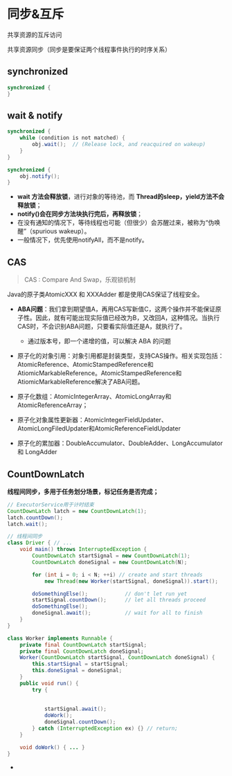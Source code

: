 # 同步&互斥

共享资源的互斥访问

共享资源同步（同步是要保证两个线程事件执行的时序关系）

## synchronized

```java
synchronized {
}
```

## wait & notify

```java
synchronized {
    while (condition is not matched) {
        obj.wait();  // (Release lock, and reacquired on wakeup)
    }
}

synchronized {
    obj.notify();
}
```

- **wait 方法会释放锁**，进行对象的等待池，而 **Thread的sleep，yield方法不会释放锁**；
- **notify()会在同步方法块执行完后，再释放锁**；
- 在没有通知的情况下，等待线程也可能（但很少）会苏醒过来，被称为“伪唤醒”（spurious wakeup）。
- 一般情况下，优先使用notifyAll，而不是notify。

## CAS

> CAS : Compare And Swap，乐观锁机制

Java的原子类AtomicXXX 和 XXXAdder 都是使用CAS保证了线程安全。

- **ABA问题**：我们拿到期望值A，再用CAS写新值C，这两个操作并不能保证原子性。因此，就有可能出现实际值已经改为B，又改回A，这种情况。当执行CAS时，不会识别ABA问题，只要看实际值还是A，就执行了。
  - 通过版本号，即一个递增的值，可以解决 ABA 的问题

- 原子化的对象引用：对象引用都是封装类型，支持CAS操作。相关实现包括：AtomicReference、AtomicStampedReference和AtiomicMarkableReference。AtomicStampedReference和AtiomicMarkableReference解决了ABA问题。
- 原子化数组：AtomicIntegerArray、AtomicLongArray和AtomicReferenceArray；
- 原子化对象属性更新器：AtomicIntegerFieldUpdater、AtomicLongFiledUpdater和AtomicReferenceFieldUpdater
- 原子化的累加器：DoubleAccumulator、DoubleAdder、LongAccumulator 和 LongAdder





## CountDownLatch 

**线程间同步，多用于任务划分场景，标记任务是否完成；**

```java
// ExecutorService用于计时结束
CountDownLatch latch = new CountDownLatch(1);
latch.countDown();
latch.wait();

// 线程间同步
class Driver { // ...
    void main() throws InterruptedException {
        CountDownLatch startSignal = new CountDownLatch(1);
        CountDownLatch doneSignal = new CountDownLatch(N);

        for (int i = 0; i < N; ++i) // create and start threads
            new Thread(new Worker(startSignal, doneSignal)).start();

        doSomethingElse();            // don't let run yet
        startSignal.countDown();      // let all threads proceed
        doSomethingElse();
        doneSignal.await();           // wait for all to finish
    }
}

class Worker implements Runnable {
    private final CountDownLatch startSignal;
    private final CountDownLatch doneSignal;
    Worker(CountDownLatch startSignal, CountDownLatch doneSignal) {
        this.startSignal = startSignal;
        this.doneSignal = doneSignal;
    }
    public void run() {
        try {
            
            
            startSignal.await();
            doWork();
            doneSignal.countDown();
        } catch (InterruptedException ex) {} // return;
    }

    void doWork() { ... }
}
```



- 
